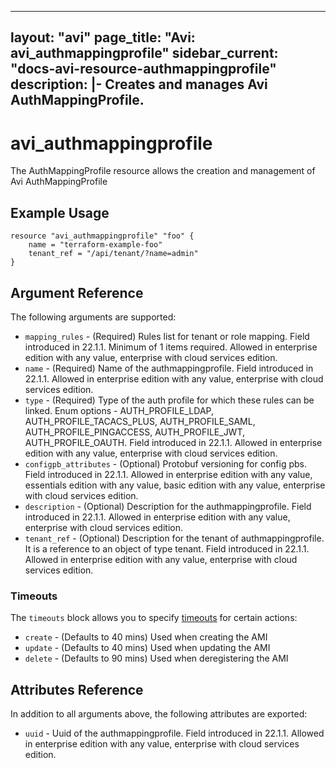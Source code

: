 <!--
    Copyright 2021 VMware, Inc.
    SPDX-License-Identifier: Mozilla Public License 2.0
-->
---
layout: "avi"
page_title: "Avi: avi_authmappingprofile"
sidebar_current: "docs-avi-resource-authmappingprofile"
description: |-
  Creates and manages Avi AuthMappingProfile.
---

# avi_authmappingprofile

The AuthMappingProfile resource allows the creation and management of Avi AuthMappingProfile

## Example Usage

```hcl
resource "avi_authmappingprofile" "foo" {
    name = "terraform-example-foo"
    tenant_ref = "/api/tenant/?name=admin"
}
```

## Argument Reference

The following arguments are supported:

* `mapping_rules` - (Required) Rules list for tenant or role mapping. Field introduced in 22.1.1. Minimum of 1 items required. Allowed in enterprise edition with any value, enterprise with cloud services edition.
* `name` - (Required) Name of the authmappingprofile. Field introduced in 22.1.1. Allowed in enterprise edition with any value, enterprise with cloud services edition.
* `type` - (Required) Type of the auth profile for which these rules can be linked. Enum options - AUTH_PROFILE_LDAP, AUTH_PROFILE_TACACS_PLUS, AUTH_PROFILE_SAML, AUTH_PROFILE_PINGACCESS, AUTH_PROFILE_JWT, AUTH_PROFILE_OAUTH. Field introduced in 22.1.1. Allowed in enterprise edition with any value, enterprise with cloud services edition.
* `configpb_attributes` - (Optional) Protobuf versioning for config pbs. Field introduced in 22.1.1. Allowed in enterprise edition with any value, essentials edition with any value, basic edition with any value, enterprise with cloud services edition.
* `description` - (Optional) Description for the authmappingprofile. Field introduced in 22.1.1. Allowed in enterprise edition with any value, enterprise with cloud services edition.
* `tenant_ref` - (Optional) Description for the tenant of authmappingprofile. It is a reference to an object of type tenant. Field introduced in 22.1.1. Allowed in enterprise edition with any value, enterprise with cloud services edition.


### Timeouts

The `timeouts` block allows you to specify [timeouts](https://www.terraform.io/docs/configuration/resources.html#timeouts) for certain actions:

* `create` - (Defaults to 40 mins) Used when creating the AMI
* `update` - (Defaults to 40 mins) Used when updating the AMI
* `delete` - (Defaults to 90 mins) Used when deregistering the AMI

## Attributes Reference

In addition to all arguments above, the following attributes are exported:

* `uuid` -  Uuid of the authmappingprofile. Field introduced in 22.1.1. Allowed in enterprise edition with any value, enterprise with cloud services edition.

